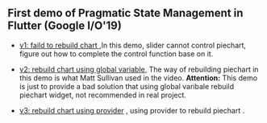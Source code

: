 ##  First demo of Pragmatic State Management in Flutter (Google I/O'19)

* [v1: faild to rebuild chart ](https://github.com/lvsj/control_chart_with_slider_v1),In this demo, slider cannot control piechart, figure out how to complete the control  function base on it.

* [v2: rebuild chart using global variable](https://github.com/lvsj/control_chart_with_slider_v2), The way of rebuilding piechart in this demo is what Matt Sullivan used in the video.  **Attention:**    This demo is just to provide a bad solution that using global varibale rebuild piechart widget, not recommended in real project.

* [v3: rebuild chart using provider](https://github.com/lvsj/control_chart_with_slider_v3) , using provider to rebuild piechart .

